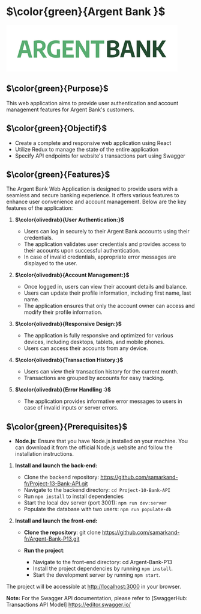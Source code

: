 # $\color{green}{Argent Bank }$

![](./src/assets/img/argentBankLogo.png)

## $\color{green}{Purpose}$

 This web application aims to provide user authentication and account management features for Argent Bank's customers.

## $\color{green}{Objectif}$

-   Create a complete and responsive web application using React
-   Utilize Redux to manage the state of the entire application
-   Specify API endpoints for website's transactions part using Swagger

## $\color{green}{Features}$
The Argent Bank Web Application is designed to provide users with a seamless and secure banking experience. It offers various features to enhance user convenience and account management. Below are the key features of the application:

1.  **$\color{olivedrab}{User Authentication:}$**
    
    -   Users can log in securely to their Argent Bank accounts using their credentials.
    -   The application validates user credentials and provides access to their accounts upon successful authentication.
    -   In case of invalid credentials, appropriate error messages are displayed to the user.
2.  **$\color{olivedrab}{Account Management:}$**
    
    -   Once logged in, users can view their account details and balance.
    -   Users can update their profile information, including first name, last name.
    -   The application ensures that only the account owner can access and modify their profile information.
3.  **$\color{olivedrab}{Responsive Design:}$**
    
    -   The application is fully responsive and optimized for various devices, including desktops, tablets, and mobile phones.
    -   Users can access their accounts from any device.
4.  **$\color{olivedrab}{Transaction History:}$**
    
    -   Users can view their transaction history for the current month.
    -   Transactions are grouped by accounts for easy tracking.



10.  **$\color{olivedrab}{Error Handling :}$**
    
     -   The application provides informative error messages to users in case of invalid inputs or server errors.
   

## $\color{green}{Prerequisites}$

*  **Node.js**: Ensure that you have Node.js installed on your machine. You can download it from the official Node.js website and follow the installation instructions.


1.  **Install and launch the back-end:**
    
    -   Clone the backend repository: https://github.com/samarkand-fr/Project-13-Bank-API.git
    -   Navigate to the backend directory: `cd Project-10-Bank-API`
    -   Run `npm install` to install dependencies
    -   Start the local dev server (port 3001): `npm run dev:server`
    -   Populate the database with two users: `npm run populate-db`
2.  **Install and launch the front-end:**

    -  **Clone the repository**:
git clone https://github.com/samarkand-fr/Argent-Bank-P13.git

      -  **Run the project**:
         -  Navigate to the front-end directory: cd   Argent-Bank-P13
         -  Install the project dependencies by running `npm install`.
         - Start the development server by running `npm start`.

The project will be accessible at [http://localhost:3000](http://localhost:3000/) in your browser.
  
**Note:** For the Swagger API documentation, please refer to [SwaggerHub: Transactions API Model]
https://editor.swagger.io/